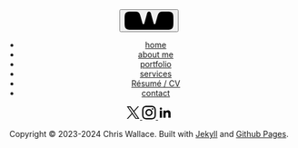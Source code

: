 <header class="navigation" role="banner">
  <div class="branding">
    <button id="menu-button" class="menu-button fade-in-element" aria-label="Open Navigation Menu" aria-expanded="false">
      <svg class="logo" width="88" height="34" viewBox="0 0 88 34" fill="currentColor" xmlns="http://www.w3.org/2000/svg">
        <path d="M1 15.6558C1 9.16894 1 5.92553 2.81982 3.7621C3.10629 3.42155 3.42155 3.10629 3.7621 2.81982C5.92553 1 9.16894 1 15.6558 1C20.6932 1 23.2119 1 25.1443 2.26268C25.4526 2.4641 25.7461 2.68723 26.0226 2.93038C27.7562 4.45457 28.4299 6.88152 29.7774 11.7354L32.6449 22.0643C32.8357 22.7518 33.4616 23.2275 34.175 23.2275C34.8884 23.2275 35.5143 22.7517 35.7051 22.0643L40.8982 3.35799C41.2851 1.96447 42.5538 1 44 1C45.4462 1 46.7149 1.96447 47.1018 3.35799L52.2949 22.0643C52.4857 22.7518 53.1116 23.2275 53.825 23.2275C54.5384 23.2275 55.1643 22.7517 55.3551 22.0643L58.2226 11.7354C59.5701 6.88152 60.2438 4.45457 61.9774 2.93038C62.2539 2.68723 62.5474 2.4641 62.8557 2.26268C64.7881 1 67.3068 1 72.3443 1C78.8311 1 82.0745 1 84.2379 2.81982C84.5785 3.10629 84.8937 3.42155 85.1802 3.7621C87 5.92553 87 9.16894 87 15.6558V17.4948C87 24.804 87 28.4586 84.7293 30.7293C82.4587 33 78.804 33 71.4949 33H16.5052C9.19596 33 5.54135 33 3.27068 30.7293C1 28.4586 1 24.804 1 17.4948V15.6558Z" />
      </svg>
      <i></i>
    </button>

  </div>
  <nav id="navigation-items" class="menu" aria-label="Main Navigation">
    <ul>
      <li class="fade-in-element"><a href="/" aria-label="Home">home</a></li>
      <li class="fade-in-element"><a href="/bio" aria-label="About">about me</a></li>
      <li class="fade-in-element"><a href="/portfolio" aria-label="Portfolio">portfolio</a></li>
      <li class="fade-in-element"><a href="/design-services" aria-label="Services">services</a></li>
      <li class="fade-in-element"><a href="/resume" aria-label="R&eacute;sum&eacute;">R&eacute;sum&eacute; / CV</a></li>
      <li class="fade-in-element"><a href="/contact" aria-label="Contact">contact</a></li>
    </ul>
    <div class="social">
      <div class="grow">
        <div class="brand mb-8 flex gap-6 items-center">
          <a href="https://twitter.com/chriswallace" fill="current" aria-label="Twitter">
            <svg class="social-icon" width="24px" height="24px" viewBox="0 0 24 24" style="enable-background:new 0 0 24 24;" xml:space="preserve"><path d="M14.095479,10.316482L22.286354,1h-1.940718l-7.115352,8.087682L7.551414,1H1l8.589488,12.231093L1,23h1.940717  l7.509372-8.542861L16.448587,23H23L14.095479,10.316482z M11.436522,13.338465l-0.871624-1.218704l-6.924311-9.68815h2.981339  l5.58978,7.82155l0.867949,1.218704l7.26506,10.166271h-2.981339L11.436522,13.338465z"  /></svg>
          </a>
          <a href="https://instagram.com/chriswallace7" aria-label="Instagram">
            <svg width="24" height="24" viewBox="0 0 24 24" fill="current" xmlns="http://www.w3.org/2000/svg">
              <path d="M12 0C8.74 0 8.333 0.015 7.053 0.072C5.775 0.132 4.905 0.333 4.14 0.63C3.351 0.936 2.681 1.347 2.014 2.014C1.347 2.681 0.935 3.35 0.63 4.14C0.333 4.905 0.131 5.775 0.072 7.053C0.012 8.333 0 8.74 0 12C0 15.26 0.015 15.667 0.072 16.947C0.132 18.224 0.333 19.095 0.63 19.86C0.936 20.648 1.347 21.319 2.014 21.986C2.681 22.652 3.35 23.065 4.14 23.37C4.906 23.666 5.776 23.869 7.053 23.928C8.333 23.988 8.74 24 12 24C15.26 24 15.667 23.985 16.947 23.928C18.224 23.868 19.095 23.666 19.86 23.37C20.648 23.064 21.319 22.652 21.986 21.986C22.652 21.319 23.065 20.651 23.37 19.86C23.666 19.095 23.869 18.224 23.928 16.947C23.988 15.667 24 15.26 24 12C24 8.74 23.985 8.333 23.928 7.053C23.868 5.776 23.666 4.904 23.37 4.14C23.064 3.351 22.652 2.681 21.986 2.014C21.319 1.347 20.651 0.935 19.86 0.63C19.095 0.333 18.224 0.131 16.947 0.072C15.667 0.012 15.26 0 12 0ZM12 2.16C15.203 2.16 15.585 2.176 16.85 2.231C18.02 2.286 18.655 2.48 19.077 2.646C19.639 2.863 20.037 3.123 20.459 3.542C20.878 3.962 21.138 4.361 21.355 4.923C21.519 5.345 21.715 5.98 21.768 7.15C21.825 8.416 21.838 8.796 21.838 12C21.838 15.204 21.823 15.585 21.764 16.85C21.703 18.02 21.508 18.655 21.343 19.077C21.119 19.639 20.864 20.037 20.444 20.459C20.025 20.878 19.62 21.138 19.064 21.355C18.644 21.519 17.999 21.715 16.829 21.768C15.555 21.825 15.18 21.838 11.97 21.838C8.759 21.838 8.384 21.823 7.111 21.764C5.94 21.703 5.295 21.508 4.875 21.343C4.306 21.119 3.915 20.864 3.496 20.444C3.075 20.025 2.806 19.62 2.596 19.064C2.431 18.644 2.237 17.999 2.176 16.829C2.131 15.569 2.115 15.18 2.115 11.985C2.115 8.789 2.131 8.399 2.176 7.124C2.237 5.954 2.431 5.31 2.596 4.89C2.806 4.32 3.075 3.93 3.496 3.509C3.915 3.09 4.306 2.82 4.875 2.611C5.295 2.445 5.926 2.25 7.096 2.19C8.371 2.145 8.746 2.13 11.955 2.13L12 2.16ZM12 5.838C8.595 5.838 5.838 8.598 5.838 12C5.838 15.405 8.598 18.162 12 18.162C15.405 18.162 18.162 15.402 18.162 12C18.162 8.595 15.402 5.838 12 5.838ZM12 16C9.79 16 8 14.21 8 12C8 9.79 9.79 8 12 8C14.21 8 16 9.79 16 12C16 14.21 14.21 16 12 16ZM19.846 5.595C19.846 6.39 19.2 7.035 18.406 7.035C17.611 7.035 16.966 6.389 16.966 5.595C16.966 4.801 17.612 4.156 18.406 4.156C19.199 4.155 19.846 4.801 19.846 5.595Z" />
              </svg>
          </a>
          <a href="https://linkedin.com/in/chriswallace2" aria-label="LinkedIn">
            <svg width="24" height="24" viewBox="0 0 24 24" fill="current" xmlns="http://www.w3.org/2000/svg">
              <path d="M6.94 5.00002C6.93974 5.53046 6.72877 6.03906 6.35351 6.41394C5.97825 6.78883 5.46944 6.99929 4.939 6.99902C4.40857 6.99876 3.89997 6.78779 3.52508 6.41253C3.1502 6.03727 2.93974 5.52846 2.94 4.99802C2.94027 4.46759 3.15124 3.95899 3.5265 3.5841C3.90176 3.20922 4.41057 2.99876 4.941 2.99902C5.47144 2.99929 5.98004 3.21026 6.35492 3.58552C6.72981 3.96078 6.94027 4.46959 6.94 5.00002ZM7 8.48002H3V21H7V8.48002ZM13.32 8.48002H9.34V21H13.28V14.43C13.28 10.77 18.05 10.43 18.05 14.43V21H22V13.07C22 6.90002 14.94 7.13002 13.28 10.16L13.32 8.48002Z" class="" />
            </svg>
          </a>
        </div>
        <p>
          Copyright &copy; 2023-2024 Chris Wallace. Built with <a href="https://jekyllrb.com">Jekyll</a> and <a href="https://pages.github.com">Github Pages</a>.
        </p>
      </div>
    </div>
  </nav>
</header>
